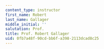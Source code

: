 ```yaml
---
content_type: instructor
first_name: Robert
last_name: Gallager
middle_initial: ''
salutation: Prof.
title: Prof. Robert Gallager
uid: 0fb7a48f-90cd-bb6f-a398-2113dcad8c25
---
```

